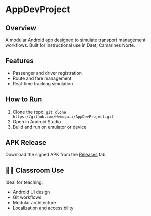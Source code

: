# AppDevProject

## Overview
A modular Android app designed to simulate transport management workflows. Built for instructional use in Daet, Camarines Norte.

## Features
- Passenger and driver registration
- Route and fare management
- Real-time tracking simulation


## How to Run
1. Clone the repo: `git clone https://github.com/Nemuguii/AppDevProject.git`
2. Open in Android Studio
3. Build and run on emulator or device

## APK Release
Download the signed APK from the [Releases](https://github.com/Nimeshgujral/AppDevProject/releases) tab.

## 👨‍🏫 Classroom Use
Ideal for teaching:
- Android UI design
- Git workflows
- Modular architecture
- Localization and accessibility
